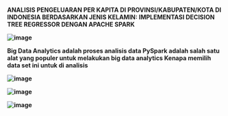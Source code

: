 <b> ANALISIS PENGELUARAN PER KAPITA DI
PROVINSI/KABUPATEN/KOTA DI INDONESIA BERDASARKAN
JENIS KELAMIN: IMPLEMENTASI DECISION TREE REGRESSOR
DENGAN APACHE SPARK <b> 

![image](https://github.com/Indialyaa/UAS_BIGDATA_KELOMPOK1/assets/118242692/3f5ed0b6-526c-4901-8c0e-129cf8d0f0c8)

Big Data Analytics adalah proses 
analisis data
PySpark adalah salah satu alat yang populer untuk melakukan big data analytics
Kenapa memilih data set ini untuk di analisis

![image](https://github.com/Indialyaa/UAS_BIGDATA_KELOMPOK1/assets/118242692/3bb55e26-63ab-46f8-95fd-c0ce1c9d1a50)

![image](https://github.com/Indialyaa/UAS_BIGDATA_KELOMPOK1/assets/118242692/a00c8868-de0a-4988-9db3-e3fa75405b85)

![image](https://github.com/Indialyaa/UAS_BIGDATA_KELOMPOK1/assets/118242692/cd0159e1-d3ac-4386-9283-d7d54cbc1da2)

